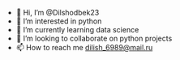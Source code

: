 - 👋 Hi, I’m @Dilshodbek23
- 👀 I’m interested in python
- 🌱 I’m currently learning data science
- 💞️ I’m looking to collaborate on python projects
- 📫 How to reach me dilish_6989@mail.ru

<!---
Dilshodbek23/Dilshodbek23 is a ✨ special ✨ repository because its `README.md` (this file) appears on your GitHub profile.
You can click the Preview link to take a look at your changes.
--->
